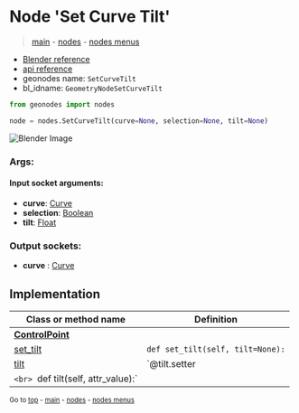 # Node 'Set Curve Tilt'

> [main](../structure.md) - [nodes](nodes.md) - [nodes menus](nodes_menus.md)

- [Blender reference](https://docs.blender.org/manual/en/latest/modeling/geometry_nodes/curve/set_curve_tilt.html)
- [api reference](https://docs.blender.org/api/current/bpy.types.GeometryNodeSetCurveTilt.html)
- geonodes name: `SetCurveTilt`
- bl_idname: `GeometryNodeSetCurveTilt`

```python
from geonodes import nodes

node = nodes.SetCurveTilt(curve=None, selection=None, tilt=None)
```

![Blender Image](https://docs.blender.org/manual/en/latest/_images/node-types_GeometryNodeSetCurveTilt.webp)

### Args:

#### Input socket arguments:

- **curve**: [Curve](Curve.md)
- **selection**: [Boolean](Boolean.md)
- **tilt**: [Float](Float.md)

### Output sockets:

- **curve** : [Curve](Curve.md)

## Implementation

| Class or method name | Definition |
|----------------------|------------|
| **[ControlPoint](ControlPoint.md)** |
| [set_tilt](ControlPoint.md#set_tilt) | `def set_tilt(self, tilt=None):` |
| [tilt](ControlPoint.md#tilt) | `@tilt.setter
`<br> `def tilt(self, attr_value):` |

<sub>Go to [top](#node-Set-Curve-Tilt) - [main](../structure.md) - [nodes](nodes.md) - [nodes menus](nodes_menus.md)</sub>


